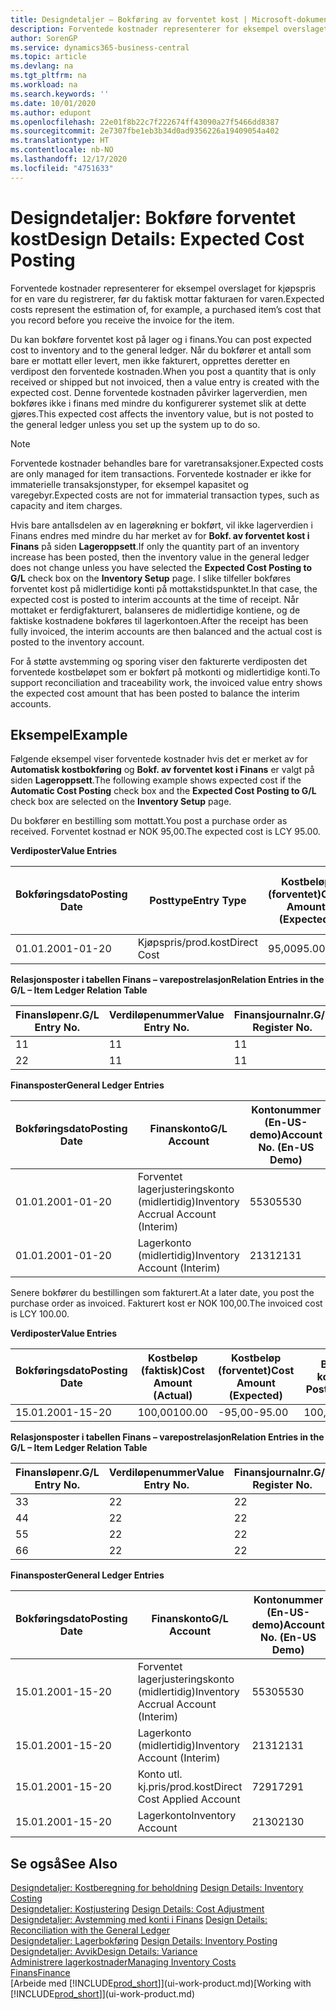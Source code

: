 ```yaml
---
title: Designdetaljer – Bokføring av forventet kost | Microsoft-dokumentasjon
description: Forventede kostnader representerer for eksempel overslaget for kjøpspris for en vare du registrerer, før du faktisk mottar fakturaen for varen.
author: SorenGP
ms.service: dynamics365-business-central
ms.topic: article
ms.devlang: na
ms.tgt_pltfrm: na
ms.workload: na
ms.search.keywords: ''
ms.date: 10/01/2020
ms.author: edupont
ms.openlocfilehash: 22e01f8b22c7f222674ff43090a27f5466dd8387
ms.sourcegitcommit: 2e7307fbe1eb3b34d0ad9356226a19409054a402
ms.translationtype: HT
ms.contentlocale: nb-NO
ms.lasthandoff: 12/17/2020
ms.locfileid: "4751633"
---
```

# <a name="design-details-expected-cost-posting"></a><span data-ttu-id="6e81f-103">Designdetaljer: Bokføre forventet kost</span><span class="sxs-lookup"><span data-stu-id="6e81f-103">Design Details: Expected Cost Posting</span></span>
<span data-ttu-id="6e81f-104">Forventede kostnader representerer for eksempel overslaget for kjøpspris for en vare du registrerer, før du faktisk mottar fakturaen for varen.</span><span class="sxs-lookup"><span data-stu-id="6e81f-104">Expected costs represent the estimation of, for example, a purchased item’s cost that you record before you receive the invoice for the item.</span></span>  

 <span data-ttu-id="6e81f-105">Du kan bokføre forventet kost på lager og i finans.</span><span class="sxs-lookup"><span data-stu-id="6e81f-105">You can post expected cost to inventory and to the general ledger.</span></span> <span data-ttu-id="6e81f-106">Når du bokfører et antall som bare er mottatt eller levert, men ikke fakturert, opprettes deretter en verdipost den forventede kostnaden.</span><span class="sxs-lookup"><span data-stu-id="6e81f-106">When you post a quantity that is only received or shipped but not invoiced, then a value entry is created with the expected cost.</span></span> <span data-ttu-id="6e81f-107">Denne forventede kostnaden påvirker lagerverdien, men bokføres ikke i finans med mindre du konfigurerer systemet slik at dette gjøres.</span><span class="sxs-lookup"><span data-stu-id="6e81f-107">This expected cost affects the inventory value, but is not posted to the general ledger unless you set up the system up to do so.</span></span>  

> [!NOTE]  
>  <span data-ttu-id="6e81f-108">Forventede kostnader behandles bare for varetransaksjoner.</span><span class="sxs-lookup"><span data-stu-id="6e81f-108">Expected costs are only managed for item transactions.</span></span> <span data-ttu-id="6e81f-109">Forventede kostnader er ikke for immaterielle transaksjonstyper, for eksempel kapasitet og varegebyr.</span><span class="sxs-lookup"><span data-stu-id="6e81f-109">Expected costs are not for immaterial transaction types, such as capacity and item charges.</span></span>  

 <span data-ttu-id="6e81f-110">Hvis bare antallsdelen av en lagerøkning er bokført, vil ikke lagerverdien i Finans endres med mindre du har merket av for **Bokf. av forventet kost i Finans** på siden **Lageroppsett**.</span><span class="sxs-lookup"><span data-stu-id="6e81f-110">If only the quantity part of an inventory increase has been posted, then the inventory value in the general ledger does not change unless you have selected the **Expected Cost Posting to G/L** check box on the **Inventory Setup** page.</span></span> <span data-ttu-id="6e81f-111">I slike tilfeller bokføres forventet kost på midlertidige konti på mottakstidspunktet.</span><span class="sxs-lookup"><span data-stu-id="6e81f-111">In that case, the expected cost is posted to interim accounts at the time of receipt.</span></span> <span data-ttu-id="6e81f-112">Når mottaket er ferdigfakturert, balanseres de midlertidige kontiene, og de faktiske kostnadene bokføres til lagerkontoen.</span><span class="sxs-lookup"><span data-stu-id="6e81f-112">After the receipt has been fully invoiced, the interim accounts are then balanced and the actual cost is posted to the inventory account.</span></span>  

 <span data-ttu-id="6e81f-113">For å støtte avstemming og sporing viser den fakturerte verdiposten det forventede kostbeløpet som er bokført på motkonti og midlertidige konti.</span><span class="sxs-lookup"><span data-stu-id="6e81f-113">To support reconciliation and traceability work, the invoiced value entry shows the expected cost amount that has been posted to balance the interim accounts.</span></span>  

## <a name="example"></a><span data-ttu-id="6e81f-114">Eksempel</span><span class="sxs-lookup"><span data-stu-id="6e81f-114">Example</span></span>  
 <span data-ttu-id="6e81f-115">Følgende eksempel viser forventede kostnader hvis det er merket av for **Automatisk kostbokføring** og **Bokf. av forventet kost i Finans** er valgt på siden **Lageroppsett**.</span><span class="sxs-lookup"><span data-stu-id="6e81f-115">The following example shows expected cost if the **Automatic Cost Posting** check box and the **Expected Cost Posting to G/L** check box are selected on the **Inventory Setup** page.</span></span>  

 <span data-ttu-id="6e81f-116">Du bokfører en bestilling som mottatt.</span><span class="sxs-lookup"><span data-stu-id="6e81f-116">You post a purchase order as received.</span></span> <span data-ttu-id="6e81f-117">Forventet kostnad er NOK 95,00.</span><span class="sxs-lookup"><span data-stu-id="6e81f-117">The expected cost is LCY 95.00.</span></span>  

 <span data-ttu-id="6e81f-118">**Verdiposter**</span><span class="sxs-lookup"><span data-stu-id="6e81f-118">**Value Entries**</span></span>  

|<span data-ttu-id="6e81f-119">Bokføringsdato</span><span class="sxs-lookup"><span data-stu-id="6e81f-119">Posting Date</span></span>|<span data-ttu-id="6e81f-120">Posttype</span><span class="sxs-lookup"><span data-stu-id="6e81f-120">Entry Type</span></span>|<span data-ttu-id="6e81f-121">Kostbeløp (forventet)</span><span class="sxs-lookup"><span data-stu-id="6e81f-121">Cost Amount (Expected)</span></span>|<span data-ttu-id="6e81f-122">Forventet kost bokført i Finans</span><span class="sxs-lookup"><span data-stu-id="6e81f-122">Expected Cost Posted to G/L</span></span>|<span data-ttu-id="6e81f-123">Forventet kostnad</span><span class="sxs-lookup"><span data-stu-id="6e81f-123">Expected Cost</span></span>|<span data-ttu-id="6e81f-124">Varepostnr.</span><span class="sxs-lookup"><span data-stu-id="6e81f-124">Item Ledger Entry No.</span></span>|<span data-ttu-id="6e81f-125">Løpenr.</span><span class="sxs-lookup"><span data-stu-id="6e81f-125">Entry No.</span></span>|  
|------------------|----------------|------------------------------|----------------------------------|-------------------|---------------------------|---------------|  
|<span data-ttu-id="6e81f-126">01.01.20</span><span class="sxs-lookup"><span data-stu-id="6e81f-126">01-01-20</span></span>|<span data-ttu-id="6e81f-127">Kjøpspris/prod.kost</span><span class="sxs-lookup"><span data-stu-id="6e81f-127">Direct Cost</span></span>|<span data-ttu-id="6e81f-128">95,00</span><span class="sxs-lookup"><span data-stu-id="6e81f-128">95.00</span></span>|<span data-ttu-id="6e81f-129">95,00</span><span class="sxs-lookup"><span data-stu-id="6e81f-129">95.00</span></span>|<span data-ttu-id="6e81f-130">Ja</span><span class="sxs-lookup"><span data-stu-id="6e81f-130">Yes</span></span>|<span data-ttu-id="6e81f-131">1</span><span class="sxs-lookup"><span data-stu-id="6e81f-131">1</span></span>|<span data-ttu-id="6e81f-132">1</span><span class="sxs-lookup"><span data-stu-id="6e81f-132">1</span></span>|  

 <span data-ttu-id="6e81f-133">**Relasjonsposter i tabellen Finans – varepostrelasjon**</span><span class="sxs-lookup"><span data-stu-id="6e81f-133">**Relation Entries in the G/L – Item Ledger Relation Table**</span></span>  

|<span data-ttu-id="6e81f-134">Finansløpenr.</span><span class="sxs-lookup"><span data-stu-id="6e81f-134">G/L Entry No.</span></span>|<span data-ttu-id="6e81f-135">Verdiløpenummer</span><span class="sxs-lookup"><span data-stu-id="6e81f-135">Value Entry No.</span></span>|<span data-ttu-id="6e81f-136">Finansjournalnr.</span><span class="sxs-lookup"><span data-stu-id="6e81f-136">G/L Register No.</span></span>|  
|--------------------|---------------------|-----------------------|  
|<span data-ttu-id="6e81f-137">1</span><span class="sxs-lookup"><span data-stu-id="6e81f-137">1</span></span>|<span data-ttu-id="6e81f-138">1</span><span class="sxs-lookup"><span data-stu-id="6e81f-138">1</span></span>|<span data-ttu-id="6e81f-139">1</span><span class="sxs-lookup"><span data-stu-id="6e81f-139">1</span></span>|  
|<span data-ttu-id="6e81f-140">2</span><span class="sxs-lookup"><span data-stu-id="6e81f-140">2</span></span>|<span data-ttu-id="6e81f-141">1</span><span class="sxs-lookup"><span data-stu-id="6e81f-141">1</span></span>|<span data-ttu-id="6e81f-142">1</span><span class="sxs-lookup"><span data-stu-id="6e81f-142">1</span></span>|  

 <span data-ttu-id="6e81f-143">**Finansposter**</span><span class="sxs-lookup"><span data-stu-id="6e81f-143">**General Ledger Entries**</span></span>  

|<span data-ttu-id="6e81f-144">Bokføringsdato</span><span class="sxs-lookup"><span data-stu-id="6e81f-144">Posting Date</span></span>|<span data-ttu-id="6e81f-145">Finanskonto</span><span class="sxs-lookup"><span data-stu-id="6e81f-145">G/L Account</span></span>|<span data-ttu-id="6e81f-146">Kontonummer (En-US-demo)</span><span class="sxs-lookup"><span data-stu-id="6e81f-146">Account No. (En-US Demo)</span></span>|<span data-ttu-id="6e81f-147">Beløp</span><span class="sxs-lookup"><span data-stu-id="6e81f-147">Amount</span></span>|<span data-ttu-id="6e81f-148">Løpenr.</span><span class="sxs-lookup"><span data-stu-id="6e81f-148">Entry No.</span></span>|  
|------------------|------------------|---------------------------------|------------|---------------|  
|<span data-ttu-id="6e81f-149">01.01.20</span><span class="sxs-lookup"><span data-stu-id="6e81f-149">01-01-20</span></span>|<span data-ttu-id="6e81f-150">Forventet lagerjusteringskonto (midlertidig)</span><span class="sxs-lookup"><span data-stu-id="6e81f-150">Inventory Accrual Account (Interim)</span></span>|<span data-ttu-id="6e81f-151">5530</span><span class="sxs-lookup"><span data-stu-id="6e81f-151">5530</span></span>|<span data-ttu-id="6e81f-152">-95,00</span><span class="sxs-lookup"><span data-stu-id="6e81f-152">-95.00</span></span>|<span data-ttu-id="6e81f-153">2</span><span class="sxs-lookup"><span data-stu-id="6e81f-153">2</span></span>|  
|<span data-ttu-id="6e81f-154">01.01.20</span><span class="sxs-lookup"><span data-stu-id="6e81f-154">01-01-20</span></span>|<span data-ttu-id="6e81f-155">Lagerkonto (midlertidig)</span><span class="sxs-lookup"><span data-stu-id="6e81f-155">Inventory Account (Interim)</span></span>|<span data-ttu-id="6e81f-156">2131</span><span class="sxs-lookup"><span data-stu-id="6e81f-156">2131</span></span>|<span data-ttu-id="6e81f-157">95,00</span><span class="sxs-lookup"><span data-stu-id="6e81f-157">95.00</span></span>|<span data-ttu-id="6e81f-158">1</span><span class="sxs-lookup"><span data-stu-id="6e81f-158">1</span></span>|  

 <span data-ttu-id="6e81f-159">Senere bokfører du bestillingen som fakturert.</span><span class="sxs-lookup"><span data-stu-id="6e81f-159">At a later date, you post the purchase order as invoiced.</span></span> <span data-ttu-id="6e81f-160">Fakturert kost er NOK 100,00.</span><span class="sxs-lookup"><span data-stu-id="6e81f-160">The invoiced cost is LCY 100.00.</span></span>  

 <span data-ttu-id="6e81f-161">**Verdiposter**</span><span class="sxs-lookup"><span data-stu-id="6e81f-161">**Value Entries**</span></span>  

|<span data-ttu-id="6e81f-162">Bokføringsdato</span><span class="sxs-lookup"><span data-stu-id="6e81f-162">Posting Date</span></span>|<span data-ttu-id="6e81f-163">Kostbeløp (faktisk)</span><span class="sxs-lookup"><span data-stu-id="6e81f-163">Cost Amount (Actual)</span></span>|<span data-ttu-id="6e81f-164">Kostbeløp (forventet)</span><span class="sxs-lookup"><span data-stu-id="6e81f-164">Cost Amount (Expected)</span></span>|<span data-ttu-id="6e81f-165">Bokført kost</span><span class="sxs-lookup"><span data-stu-id="6e81f-165">Cost Posted to G/L</span></span>|<span data-ttu-id="6e81f-166">Forventet kostnad</span><span class="sxs-lookup"><span data-stu-id="6e81f-166">Expected Cost</span></span>|<span data-ttu-id="6e81f-167">Varepostnr.</span><span class="sxs-lookup"><span data-stu-id="6e81f-167">Item Ledger Entry No.</span></span>|<span data-ttu-id="6e81f-168">Løpenr.</span><span class="sxs-lookup"><span data-stu-id="6e81f-168">Entry No.</span></span>|  
|------------------|----------------------------|------------------------------|-------------------------|-------------------|---------------------------|---------------|  
|<span data-ttu-id="6e81f-169">15.01.20</span><span class="sxs-lookup"><span data-stu-id="6e81f-169">01-15-20</span></span>|<span data-ttu-id="6e81f-170">100,00</span><span class="sxs-lookup"><span data-stu-id="6e81f-170">100.00</span></span>|<span data-ttu-id="6e81f-171">-95,00</span><span class="sxs-lookup"><span data-stu-id="6e81f-171">-95.00</span></span>|<span data-ttu-id="6e81f-172">100,00</span><span class="sxs-lookup"><span data-stu-id="6e81f-172">100.00</span></span>|<span data-ttu-id="6e81f-173">Nei</span><span class="sxs-lookup"><span data-stu-id="6e81f-173">No</span></span>|<span data-ttu-id="6e81f-174">1</span><span class="sxs-lookup"><span data-stu-id="6e81f-174">1</span></span>|<span data-ttu-id="6e81f-175">2</span><span class="sxs-lookup"><span data-stu-id="6e81f-175">2</span></span>|  

 <span data-ttu-id="6e81f-176">**Relasjonsposter i tabellen Finans – varepostrelasjon**</span><span class="sxs-lookup"><span data-stu-id="6e81f-176">**Relation Entries in the G/L – Item Ledger Relation Table**</span></span>  

|<span data-ttu-id="6e81f-177">Finansløpenr.</span><span class="sxs-lookup"><span data-stu-id="6e81f-177">G/L Entry No.</span></span>|<span data-ttu-id="6e81f-178">Verdiløpenummer</span><span class="sxs-lookup"><span data-stu-id="6e81f-178">Value Entry No.</span></span>|<span data-ttu-id="6e81f-179">Finansjournalnr.</span><span class="sxs-lookup"><span data-stu-id="6e81f-179">G/L Register No.</span></span>|  
|--------------------|---------------------|-----------------------|  
|<span data-ttu-id="6e81f-180">3</span><span class="sxs-lookup"><span data-stu-id="6e81f-180">3</span></span>|<span data-ttu-id="6e81f-181">2</span><span class="sxs-lookup"><span data-stu-id="6e81f-181">2</span></span>|<span data-ttu-id="6e81f-182">2</span><span class="sxs-lookup"><span data-stu-id="6e81f-182">2</span></span>|  
|<span data-ttu-id="6e81f-183">4</span><span class="sxs-lookup"><span data-stu-id="6e81f-183">4</span></span>|<span data-ttu-id="6e81f-184">2</span><span class="sxs-lookup"><span data-stu-id="6e81f-184">2</span></span>|<span data-ttu-id="6e81f-185">2</span><span class="sxs-lookup"><span data-stu-id="6e81f-185">2</span></span>|  
|<span data-ttu-id="6e81f-186">5</span><span class="sxs-lookup"><span data-stu-id="6e81f-186">5</span></span>|<span data-ttu-id="6e81f-187">2</span><span class="sxs-lookup"><span data-stu-id="6e81f-187">2</span></span>|<span data-ttu-id="6e81f-188">2</span><span class="sxs-lookup"><span data-stu-id="6e81f-188">2</span></span>|  
|<span data-ttu-id="6e81f-189">6</span><span class="sxs-lookup"><span data-stu-id="6e81f-189">6</span></span>|<span data-ttu-id="6e81f-190">2</span><span class="sxs-lookup"><span data-stu-id="6e81f-190">2</span></span>|<span data-ttu-id="6e81f-191">2</span><span class="sxs-lookup"><span data-stu-id="6e81f-191">2</span></span>|  

 <span data-ttu-id="6e81f-192">**Finansposter**</span><span class="sxs-lookup"><span data-stu-id="6e81f-192">**General Ledger Entries**</span></span>  

|<span data-ttu-id="6e81f-193">Bokføringsdato</span><span class="sxs-lookup"><span data-stu-id="6e81f-193">Posting Date</span></span>|<span data-ttu-id="6e81f-194">Finanskonto</span><span class="sxs-lookup"><span data-stu-id="6e81f-194">G/L Account</span></span>|<span data-ttu-id="6e81f-195">Kontonummer (En-US-demo)</span><span class="sxs-lookup"><span data-stu-id="6e81f-195">Account No. (En-US Demo)</span></span>|<span data-ttu-id="6e81f-196">Beløp</span><span class="sxs-lookup"><span data-stu-id="6e81f-196">Amount</span></span>|<span data-ttu-id="6e81f-197">Løpenr.</span><span class="sxs-lookup"><span data-stu-id="6e81f-197">Entry No.</span></span>|  
|------------------|------------------|---------------------------------|------------|---------------|  
|<span data-ttu-id="6e81f-198">15.01.20</span><span class="sxs-lookup"><span data-stu-id="6e81f-198">01-15-20</span></span>|<span data-ttu-id="6e81f-199">Forventet lagerjusteringskonto (midlertidig)</span><span class="sxs-lookup"><span data-stu-id="6e81f-199">Inventory Accrual Account (Interim)</span></span>|<span data-ttu-id="6e81f-200">5530</span><span class="sxs-lookup"><span data-stu-id="6e81f-200">5530</span></span>|<span data-ttu-id="6e81f-201">95,00</span><span class="sxs-lookup"><span data-stu-id="6e81f-201">95.00</span></span>|<span data-ttu-id="6e81f-202">4</span><span class="sxs-lookup"><span data-stu-id="6e81f-202">4</span></span>|  
|<span data-ttu-id="6e81f-203">15.01.20</span><span class="sxs-lookup"><span data-stu-id="6e81f-203">01-15-20</span></span>|<span data-ttu-id="6e81f-204">Lagerkonto (midlertidig)</span><span class="sxs-lookup"><span data-stu-id="6e81f-204">Inventory Account (Interim)</span></span>|<span data-ttu-id="6e81f-205">2131</span><span class="sxs-lookup"><span data-stu-id="6e81f-205">2131</span></span>|<span data-ttu-id="6e81f-206">-95,00</span><span class="sxs-lookup"><span data-stu-id="6e81f-206">-95.00</span></span>|<span data-ttu-id="6e81f-207">3</span><span class="sxs-lookup"><span data-stu-id="6e81f-207">3</span></span>|  
|<span data-ttu-id="6e81f-208">15.01.20</span><span class="sxs-lookup"><span data-stu-id="6e81f-208">01-15-20</span></span>|<span data-ttu-id="6e81f-209">Konto utl. kj.pris/prod.kost</span><span class="sxs-lookup"><span data-stu-id="6e81f-209">Direct Cost Applied Account</span></span>|<span data-ttu-id="6e81f-210">7291</span><span class="sxs-lookup"><span data-stu-id="6e81f-210">7291</span></span>|<span data-ttu-id="6e81f-211">-100</span><span class="sxs-lookup"><span data-stu-id="6e81f-211">-100</span></span>|<span data-ttu-id="6e81f-212">6</span><span class="sxs-lookup"><span data-stu-id="6e81f-212">6</span></span>|  
|<span data-ttu-id="6e81f-213">15.01.20</span><span class="sxs-lookup"><span data-stu-id="6e81f-213">01-15-20</span></span>|<span data-ttu-id="6e81f-214">Lagerkonto</span><span class="sxs-lookup"><span data-stu-id="6e81f-214">Inventory Account</span></span>|<span data-ttu-id="6e81f-215">2130</span><span class="sxs-lookup"><span data-stu-id="6e81f-215">2130</span></span>|<span data-ttu-id="6e81f-216">100</span><span class="sxs-lookup"><span data-stu-id="6e81f-216">100</span></span>|<span data-ttu-id="6e81f-217">5</span><span class="sxs-lookup"><span data-stu-id="6e81f-217">5</span></span>|  

## <a name="see-also"></a><span data-ttu-id="6e81f-218">Se også</span><span class="sxs-lookup"><span data-stu-id="6e81f-218">See Also</span></span>
 <span data-ttu-id="6e81f-219">[Designdetaljer: Kostberegning for beholdning](design-details-inventory-costing.md) </span><span class="sxs-lookup"><span data-stu-id="6e81f-219">[Design Details: Inventory Costing](design-details-inventory-costing.md) </span></span>  
 <span data-ttu-id="6e81f-220">[Designdetaljer: Kostjustering](design-details-cost-adjustment.md) </span><span class="sxs-lookup"><span data-stu-id="6e81f-220">[Design Details: Cost Adjustment](design-details-cost-adjustment.md) </span></span>  
 <span data-ttu-id="6e81f-221">[Designdetaljer: Avstemming med konti i Finans](design-details-reconciliation-with-the-general-ledger.md) </span><span class="sxs-lookup"><span data-stu-id="6e81f-221">[Design Details: Reconciliation with the General Ledger](design-details-reconciliation-with-the-general-ledger.md) </span></span>  
 <span data-ttu-id="6e81f-222">[Designdetaljer: Lagerbokføring](design-details-inventory-posting.md) </span><span class="sxs-lookup"><span data-stu-id="6e81f-222">[Design Details: Inventory Posting](design-details-inventory-posting.md) </span></span>  
 [<span data-ttu-id="6e81f-223">Designdetaljer: Avvik</span><span class="sxs-lookup"><span data-stu-id="6e81f-223">Design Details: Variance</span></span>](design-details-variance.md)  
 [<span data-ttu-id="6e81f-224">Administrere lagerkostnader</span><span class="sxs-lookup"><span data-stu-id="6e81f-224">Managing Inventory Costs</span></span>](finance-manage-inventory-costs.md)  
 [<span data-ttu-id="6e81f-225">Finans</span><span class="sxs-lookup"><span data-stu-id="6e81f-225">Finance</span></span>](finance.md)  
 <span data-ttu-id="6e81f-226">[Arbeide med [!INCLUDE[prod_short](includes/prod_short.md)]](ui-work-product.md)</span><span class="sxs-lookup"><span data-stu-id="6e81f-226">[Working with [!INCLUDE[prod_short](includes/prod_short.md)]](ui-work-product.md)</span></span>

